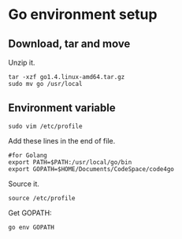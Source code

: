 # Go environment setup

## Download, tar and move

Unzip it. 
```
tar -xzf go1.4.linux-amd64.tar.gz
sudo mv go /usr/local
```

## Environment variable

```
sudo vim /etc/profile
```
Add these lines in the end of file.
```
#for Golang
export PATH=$PATH:/usr/local/go/bin 
export GOPATH=$HOME/Documents/CodeSpace/code4go                             
```
Source it.
```
source /etc/profile
```
Get GOPATH:
```
go env GOPATH
```
